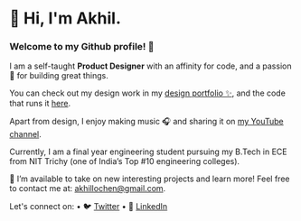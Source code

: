 # 👋 Hi, I'm Akhil.

### Welcome to my Github profile! 🎉

I am a self-taught **Product Designer** with an affinity for code, and a passion 💙 for building great things.

You can check out my design work in my [design portfolio ✨](https://akhillochen.github.io/product-design-portfolio/website/), and the code that runs it [here](https://github.com/akhillochen/product-design-portfolio).

Apart from design, I enjoy making music 🎧 and sharing it on [my YouTube channel](https://www.youtube.com/channel/UCSUV_YG21xg3sweRfzR6cZQ).

Currently, I am a final year engineering student pursuing my B.Tech in ECE from NIT Trichy (one of India’s Top #10 engineering colleges).

🚀 I’m available to take on new interesting projects and learn more! Feel free to contact me at: [akhillochen@gmail.com](mailto:akhillochen@gmail.com).

Let's connect on:
• 🐦 [Twitter](https://twitter.com/akhillochen)
• 🔗 [LinkedIn](https://www.linkedin.com/in/akhillochen/)
